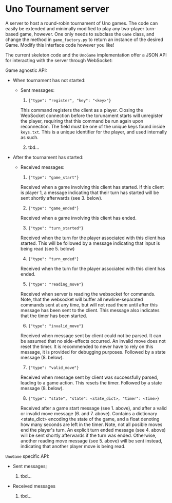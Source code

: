 # Uno Tournament server

A server to host a round-robin tournament of Uno games. The code can easily be extended and minimally modified to play any two-player turn-based game, however. One only needs to subclass the `Game` class, and change the method in `game_factory.py` to return an instance of the desired Game. Modify this interface code however you like!

The current skeleton code and the `UnoGame` implementation offer a JSON API for interacting with the server through WebSocket:

Game agnostic API:

* When tournament has not started: 

    * Sent messages:
        1) `{"type": "register", "key": "<key>"}`
    
        This command registers the client as a player. Closing the WebSocket connection before the torunament starts will unregister the player, requiring that this command be run again upon reconnection. The <key> field must be one of the unique keys found inside `keys.txt`. This is a unique identifier for the player, and used internally as such.
        
        2) tbd...

* After the tournament has started:
    
    * Received messages:
        1) `{"type": "game_start"}`
        
        Received when a game involving this client has started. If this client is player 1, a message indicating that their turn has started will be sent shortly afterwards (see 3. below).
        
        2) `{"type": "game_ended"}`
        
        Received when a game involving this client has ended.
        
        3) `{"type": "turn_started"}`
        
        Received when the turn for the player associated with this client has started. This will be followed by a message indicating that input is being read (see 5. below)
        
        4) `{"type": "turn_ended"}`
        
        Received when the turn for the player associated with this client has ended.
        
        5) `{"type": "reading_move"}`
        
        Received when server is reading the websocket for commands. Note, that the websocket will buffer all newline-separated commands sent at any time, but will not read them until after this message has been sent to the client. This message also indicates that the timer has been started.
        
        6) `{"type": "invalid_move"}`
        
        Received when message sent by client could not be parsed. It can be assumed that no side-effects occurred. An invalid move does not reset the timer. It is recommended to never have to rely on this message, it is provided for debugging purposes. Followed by a state message (8. below).
        
        7) `{"type": "valid_move"}`
        
        Received when message sent by client was successfully parsed, leading to a game action. This resets the timer. Followed by a state message (8. below).
        
        8) `{"type": "state", "state": <state_dict>, "timer": <time>}`
        
        Received after a game start message (see 1. above), and after a valid or invalid move message (6. and 7. above). Contains a dictionary <state_dict> encoding the state of the game, and a float <time> denoting how many seconds are left in the timer. Note, not all posible moves end the player's turn. An explicit turn ended message (see 4. above) will be sent shortly afterwards if the turn was ended. Otherwise, another reading move message (see 5. above) will be sent instead, indicating that another player move is being read.

`UnoGame` specific API:
* Sent messages;
    1) tbd...

* Received messages
    1) tbd...
